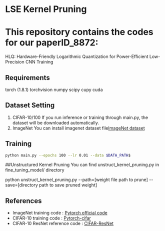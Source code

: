 # LSE Kernel Pruning

# This repository contains the codes for our paperID_8872: 
HLQ: Hardware-Friendly Logarithmic Quantization for Power-Efficient Low-Precision CNN Training

## Requirements

   torch (1.8.1)
   torchvision
   numpy
   scipy
   cupy
   cuda

## Dataset Setting
1. CIFAR-10/100
If you run inference or training through main.py, the dataset will be downloaded automatically.
2. ImageNet
You can install imagenet dataset file[ImageNet dataset](https://www.image-net.org/download)

## Training
```bash
python main.py --epochs 100 --lr 0.01 --data $DATA_PATH$
```

##Unstructured Kernel Pruning
You can find unstruct_kernel_pruning.py in fine_tuning_model/ directory

python unstruct_kernel_pruning.py --path=[weight file path to prune] --save=[directory path to save pruned weight]


## References
 * ImageNet training code : [Pytorch official code](https://github.com/pytorch/examples/blob/main/imagenet/main.py)
 * CIFAR-10 training code : [Pytorch-cifar](https://github.com/kuangliu/pytorch-cifar)
 * CIFAR-10 ResNet reference code : [CIFAR-ResNet](https://github.com/akamaster/pytorch_resnet_cifar10/blob/master/resnet.py)
